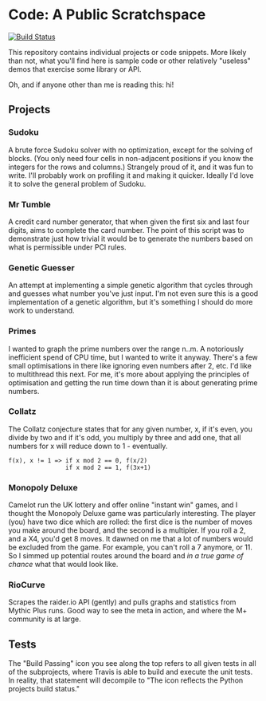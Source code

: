 # Code: A Public Scratchspace

[![Build Status](https://travis-ci.com/mrajweir/Code.svg?branch=master)](https://travis-ci.com/mrajweir/Code)

This repository contains individual projects or code snippets. More likely than not, what you'll find here is sample code or other relatively "useless" demos that exercise some library or API.

Oh, and if anyone other than me is reading this: hi!

## Projects

### Sudoku

A brute force Sudoku solver with no optimization, except for the solving of blocks. (You only need four cells in non-adjacent positions if you know the integers for the rows and columns.) Strangely proud of it, and it was fun to write. I'll probably work on profiling it and making it quicker. Ideally I'd love it to solve the general problem of Sudoku.

### Mr Tumble

A credit card number generator, that when given the first six and last four digits, aims to complete the card number. The point of this script was to demonstrate just how trivial it would be to generate the numbers based on what is permissible under PCI rules. 

### Genetic Guesser

An attempt at implementing a simple genetic algorithm that cycles through and guesses what number you've just input. I'm not even sure this is a good implementation of a genetic algorithm, but it's something I should do more work to understand.

### Primes

I wanted to graph the prime numbers over the range n..m. A notoriously inefficient spend of CPU time, but I wanted to write it anyway. There's a few small optimisations in there like ignoring even numbers after 2, etc. I'd like to multithread this next. For me, it's more about applying the principles of optimisation and getting the run time down than it is about generating prime numbers.

### Collatz
The  Collatz conjecture states that for any given number, x, if it's even, you divide by two and if it's odd, you multiply by three and add one, that all numbers for x will reduce down to 1 - eventually. 

```
f(x), x != 1 => if x mod 2 == 0, f(x/2)
                if x mod 2 == 1, f(3x+1)
```

### Monopoly Deluxe
Camelot run the UK lottery and offer online "instant win" games, and I thought the Monopoly Deluxe game was particularly interesting. The player (you) have two dice which are rolled: the first dice is the number of moves you make around the board, and the second is a multipler. If you roll a 2, and a X4, you'd get 8 moves. It dawned on me that a lot of numbers would be excluded from the game. For example, you can't roll a 7 anymore, or 11. So I simmed up potential routes around the board and *in a true game of chance* what that would look like.

### RioCurve
Scrapes the raider.io API (gently) and pulls graphs and statistics from Mythic Plus runs. Good way to see the meta in action, and where the M+ community is at large.

## Tests
The "Build Passing" icon you see along the top refers to all given tests in all of the subprojects, where Travis is able to build and execute the unit tests. In reality, that statement will decompile to "The icon reflects the Python projects build status." 
